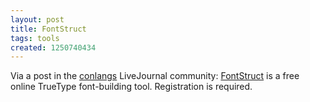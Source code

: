 ```yaml
---
layout: post
title: FontStruct
tags: tools
created: 1250740434
---
```

Via a post in the [conlangs](http://community.livejournal.com/conlangs/460424.html) LiveJournal community:  [FontStruct](http://fontstruct.fontshop.com/) is a free online TrueType font-building tool.  Registration is required.
